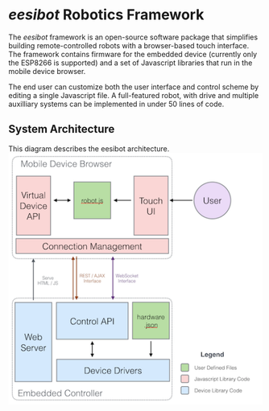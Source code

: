 # *eesibot* Robotics Framework #

The *eesibot* framework is an open-source software package that simplifies building remote-controlled robots with a browser-based touch interface. The framework contains firmware for the embedded device (currently only the ESP8266 is supported) and a set of Javascript libraries that run in the mobile device browser.

The end user can customize both the user interface and control scheme by editing a single Javascript file. A full-featured robot, with drive and multiple auxilliary systems can be implemented in under 50 lines of code.

## System Architecture ##
This diagram describes the eesibot architecture.
![eesibot Architecture](/client/doc/eesibot-architecture.png)
